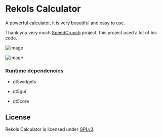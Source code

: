 # Rekols Calculator

A powerful calculator, it is very beautiful and easy to use.

Thank you very much [SpeedCrunch](https://bitbucket.org/heldercorreia/speedcrunch) project, this project used a lot of his code.

![image](screenshot1.png)

![image](screenshot2.png)

### Runtime dependencies

* qt5widgets

* qt5gui

* qt5core


## License

Rekols Calculator is licensed under [GPLv3](LICENSE).

